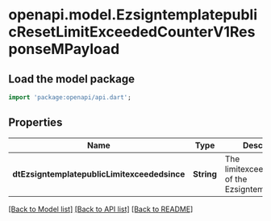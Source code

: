 # openapi.model.EzsigntemplatepublicResetLimitExceededCounterV1ResponseMPayload

## Load the model package
```dart
import 'package:openapi/api.dart';
```

## Properties
Name | Type | Description | Notes
------------ | ------------- | ------------- | -------------
**dtEzsigntemplatepublicLimitexceededsince** | **String** | The limitexceededsince of the Ezsigntemplatepublic | 

[[Back to Model list]](../README.md#documentation-for-models) [[Back to API list]](../README.md#documentation-for-api-endpoints) [[Back to README]](../README.md)


